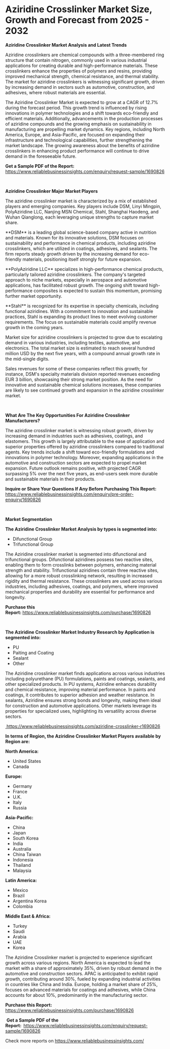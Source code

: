 <p><h1>Aziridine Crosslinker Market Size, Growth and Forecast from 2025 - 2032</h1></p><p><strong>Aziridine Crosslinker Market Analysis and Latest Trends</strong></p>
<p><p>Aziridine crosslinkers are chemical compounds with a three-membered ring structure that contain nitrogen, commonly used in various industrial applications for creating durable and high-performance materials. These crosslinkers enhance the properties of polymers and resins, providing improved mechanical strength, chemical resistance, and thermal stability. The market for aziridine crosslinkers is witnessing significant growth, driven by increasing demand in sectors such as automotive, construction, and adhesives, where robust materials are essential.</p><p>The Aziridine Crosslinker Market is expected to grow at a CAGR of 12.7% during the forecast period. This growth trend is influenced by rising innovations in polymer technologies and a shift towards eco-friendly and efficient materials. Additionally, advancements in the production processes of aziridine compounds and the growing emphasis on sustainability in manufacturing are propelling market dynamics. Key regions, including North America, Europe, and Asia-Pacific, are focused on expanding their infrastructure and technological capabilities, further strengthening the market landscape. The growing awareness about the benefits of aziridine crosslinkers in enhancing product performance will continue to drive demand in the foreseeable future.</p></p>
<p><strong>Get a Sample PDF of the Report:&nbsp;</strong> <a href="https://www.reliablebusinessinsights.com/enquiry/request-sample/1690826?utm_campaign=84&utm_medium=2&utm_source=Github&utm_content=ia&utm_term=06012025&utm_id=aziridine-crosslinker">https://www.reliablebusinessinsights.com/enquiry/request-sample/1690826</a></p>
<p>&nbsp;</p>
<p><strong>Aziridine Crosslinker Major Market Players</strong></p>
<p><p>The aziridine crosslinker market is characterized by a mix of established players and emerging companies. Key players include DSM, Linyi Mingpin, PolyAziridine LLC, Nanjing MSN Chemical, Stahl, Shanghai Haodeng, and Wuhan Qianglong, each leveraging unique strengths to capture market share.</p><p>**DSM** is a leading global science-based company active in nutrition and materials. Known for its innovative solutions, DSM focuses on sustainability and performance in chemical products, including aziridine crosslinkers, which are utilized in coatings, adhesives, and sealants. The firm reports steady growth driven by the increasing demand for eco-friendly materials, positioning itself strongly for future expansion.</p><p>**PolyAziridine LLC** specializes in high-performance chemical products, particularly tailored aziridine crosslinkers. The company's targeted approach to niche markets, especially in aerospace and automotive applications, has facilitated robust growth. The ongoing shift toward high-performance composites is expected to sustain this momentum, promising further market opportunity.</p><p>**Stahl** is recognized for its expertise in specialty chemicals, including functional aziridines. With a commitment to innovation and sustainable practices, Stahl is expanding its product lines to meet evolving customer requirements. The focus on sustainable materials could amplify revenue growth in the coming years.</p><p>Market size for aziridine crosslinkers is projected to grow due to escalating demand in various industries, including textiles, automotive, and electronics. The total market size is estimated to reach several hundred million USD by the next five years, with a compound annual growth rate in the mid-single digits.</p><p>Sales revenues for some of these companies reflect this growth; for instance, DSM's specialty materials division reported revenues exceeding EUR 3 billion, showcasing their strong market position. As the need for innovative and sustainable chemical solutions increases, these companies are likely to see continued growth and expansion in the aziridine crosslinker market.</p></p>
<p>&nbsp;</p>
<p><strong>What Are The Key Opportunities For Aziridine Crosslinker Manufacturers?</strong></p>
<p><p>The aziridine crosslinker market is witnessing robust growth, driven by increasing demand in industries such as adhesives, coatings, and elastomers. This growth is largely attributable to the ease of application and superior properties offered by aziridine crosslinkers compared to traditional agents. Key trends include a shift toward eco-friendly formulations and innovations in polymer technology. Moreover, expanding applications in the automotive and construction sectors are expected to propel market expansion. Future outlook remains positive, with projected CAGR surpassing 5% over the next five years, as end-users seek more durable and sustainable materials in their products.</p></p>
<p><strong>Inquire or Share Your Questions If Any Before Purchasing This Report:</strong> <a href="https://www.reliablebusinessinsights.com/enquiry/pre-order-enquiry/1690826?utm_campaign=84&utm_medium=2&utm_source=Github&utm_content=ia&utm_term=06012025&utm_id=aziridine-crosslinker">https://www.reliablebusinessinsights.com/enquiry/pre-order-enquiry/1690826</a></p>
<p>&nbsp;</p>
<p><strong>Market Segmentation</strong></p>
<p><strong>The Aziridine Crosslinker Market Analysis by types is segmented into:</strong></p>
<p><ul><li>Difunctional Group</li><li>Trifunctional Group</li></ul></p>
<p><p>The Aziridine crosslinker market is segmented into difunctional and trifunctional groups. Difunctional aziridines possess two reactive sites, enabling them to form crosslinks between polymers, enhancing material strength and stability. Trifunctional aziridines contain three reactive sites, allowing for a more robust crosslinking network, resulting in increased rigidity and thermal resistance. These crosslinkers are used across various industries, including adhesives, coatings, and polymers, where improved mechanical properties and durability are essential for performance and longevity.</p></p>
<p><strong>Purchase this Report:&nbsp;</strong><a href="https://www.reliablebusinessinsights.com/purchase/1690826?utm_campaign=84&utm_medium=2&utm_source=Github&utm_content=ia&utm_term=06012025&utm_id=aziridine-crosslinker">https://www.reliablebusinessinsights.com/purchase/1690826</a></p>
<p>&nbsp;</p>
<p><strong>The Aziridine Crosslinker Market Industry Research by Application is segmented into:</strong></p>
<p><ul><li>PU</li><li>Paiting and Coating</li><li>Sealant</li><li>Other</li></ul></p>
<p><p>The Aziridine crosslinker market finds applications across various industries including polyurethane (PU) formulations, paints and coatings, sealants, and other specialized products. In PU systems, Aziridine enhances durability and chemical resistance, improving material performance. In paints and coatings, it contributes to superior adhesion and weather resistance. In sealants, Aziridine ensures strong bonds and longevity, making them ideal for construction and automotive applications. Other markets leverage its properties for specialized uses, highlighting its versatility across diverse sectors.</p></p>
<p><a href="https://www.reliablebusinessinsights.com/aziridine-crosslinker-r1690826?utm_campaign=84&utm_medium=2&utm_source=Github&utm_content=ia&utm_term=06012025&utm_id=aziridine-crosslinker">&nbsp;https://www.reliablebusinessinsights.com/aziridine-crosslinker-r1690826</a></p>
<p><strong>In terms of Region, the Aziridine Crosslinker Market Players available by Region are:</strong></p>
<p>
    <p> <strong> North America: </strong>
        <ul>
            <li>United States</li>
            <li>Canada</li>
        </ul>
        </p> 
    <p> <strong> Europe: </strong>
        <ul>
            <li>Germany</li>
            <li>France</li>
            <li>U.K.</li>
            <li>Italy</li>
            <li>Russia</li>
        </ul>
        </p> 
    <p> <strong> Asia-Pacific: </strong>
        <ul>
            <li>China</li>
            <li>Japan</li>
            <li>South Korea</li>
            <li>India</li>
            <li>Australia</li>
            <li>China Taiwan</li>
            <li>Indonesia</li>
            <li>Thailand</li>
            <li>Malaysia</li>
        </ul>
        </p> 
    <p> <strong> Latin America: </strong>
        <ul>
            <li>Mexico</li>
            <li>Brazil</li>
            <li>Argentina Korea</li>
            <li>Colombia</li>
        </ul>
        </p> 
    <p> <strong> Middle East & Africa: </strong>
        <ul>
            <li>Turkey</li>
            <li>Saudi</li>
            <li>Arabia</li>
            <li>UAE</li>
            <li>Korea</li>
        </ul>
    </p>
    </p>
<p><p>The Aziridine Crosslinker market is projected to experience significant growth across various regions. North America is expected to lead the market with a share of approximately 35%, driven by robust demand in the automotive and construction sectors. APAC is anticipated to exhibit rapid growth, contributing around 30%, fueled by expanding industrial activities in countries like China and India. Europe, holding a market share of 25%, focuses on advanced materials for coatings and adhesives, while China accounts for about 10%, predominantly in the manufacturing sector.</p></p>
<p><strong>Purchase this Report: </strong><a href="https://www.reliablebusinessinsights.com/purchase/1690826?utm_campaign=84&utm_medium=2&utm_source=Github&utm_content=ia&utm_term=06012025&utm_id=aziridine-crosslinker">https://www.reliablebusinessinsights.com/purchase/1690826</a></p>
<p>&nbsp;<strong>Get a Sample PDF of the Report:&nbsp;&nbsp;</strong><a href="https://www.reliablebusinessinsights.com/enquiry/request-sample/1690826?utm_campaign=84&utm_medium=2&utm_source=Github&utm_content=ia&utm_term=06012025&utm_id=aziridine-crosslinker">https://www.reliablebusinessinsights.com/enquiry/request-sample/1690826</a></p>
<p><strong></strong></p>
<p>Check more reports on <a href="https://www.reliablebusinessinsights.com/?utm_campaign=84&utm_medium=2&utm_source=Github&utm_content=ia&utm_term=06012025&utm_id=aziridine-crosslinker">https://www.reliablebusinessinsights.com/</a></p>
